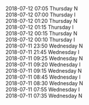 2018-07-12 07:05 Thursday  N  
2018-07-12 07:00 Thursday  I  
2018-07-12 01:20 Thursday  N  
2018-07-12 01:15 Thursday  I  
2018-07-12 00:15 Thursday  N  
2018-07-12 00:10 Thursday  I  
2018-07-11 23:50 Wednesday  N  
2018-07-11 21:45 Wednesday  I  
2018-07-11 09:25 Wednesday  N  
2018-07-11 09:20 Wednesday  I  
2018-07-11 09:15 Wednesday  N  
2018-07-11 08:45 Wednesday  I  
2018-07-11 08:30 Wednesday  N  
2018-07-11 07:55 Wednesday  I  
2018-07-11 07:35 Wednesday  N  
